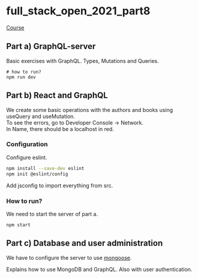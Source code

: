 # full_stack_open_2021_part8

[Course](https://fullstackopen.com/en/part8)
 
## Part a) GraphQL-server

Basic exercises with GraphQL. Types, Mutations and Queries.

```
# how to run?
npm run dev
```

## Part b) React and GraphQL

We create some basic operations with the authors and books using useQuery and useMutation.<br>
To see the errors, go to Developer Console -> Network.<br>
In Name, there should be a localhost in red.

### Configuration

Configure eslint.
```bash
npm install --save-dev eslint
npm init @eslint/config
```

Add jsconfig to import everything from src.

### How to run?

We need to start the server of part a.

```
npm start
```

## Part c) Database and user administration

We have to configure the server to use [mongoose](https://github.com/dajimenezriv/full_stack_open_2021_part4).

Explains how to use MongoDB and GraphQL. Also with user authentication.
